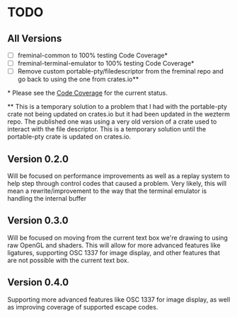 # TODO

## All Versions

- [ ] freminal-common to 100% testing Code Coverage\*
- [ ] freminal-terminal-emulator to 100% testing Code Coverage\*
- [ ] Remove custom portable-pty/filedescriptor from the freminal repo and go back to using the one from crates.io\*\*

\* Please see the [Code Coverage](https://codecov.io/gh/fredclausen/freminal) for the current status.

\*\* This is a temporary solution to a problem that I had with the portable-pty crate not being updated on crates.io but it had been updated in the wezterm repo. The published one was using a very old version of a crate used to interact with the file descriptor. This is a temporary solution until the portable-pty crate is updated on crates.io.

## Version 0.2.0

Will be focused on performance improvements as well as a replay system to help step through control codes that caused a problem. Very likely, this will mean a rewrite/improvement to the way that the terminal emulator is handling the internal buffer

## Version 0.3.0

Will be focused on moving from the current text box we're drawing to using raw OpenGL and shaders. This will allow for more advanced features like ligatures, supporting OSC 1337 for image display, and other features that are not possible with the current text box.

## Version 0.4.0

Supporting more advanced features like OSC 1337 for image display, as well as improving coverage of supported escape codes.
